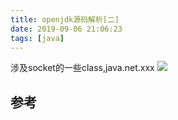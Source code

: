 ```yaml
---
title: openjdk源码解析[二]
date: 2019-09-06 21:06:23
tags: [java]
---
```


涉及socket的一些class,java.net.xxx
![](https://www.haldir66.ga/static/imgs/may1_ZH-CN8582006115_1920x1080.jpg)

<!--more-->



## 参考
